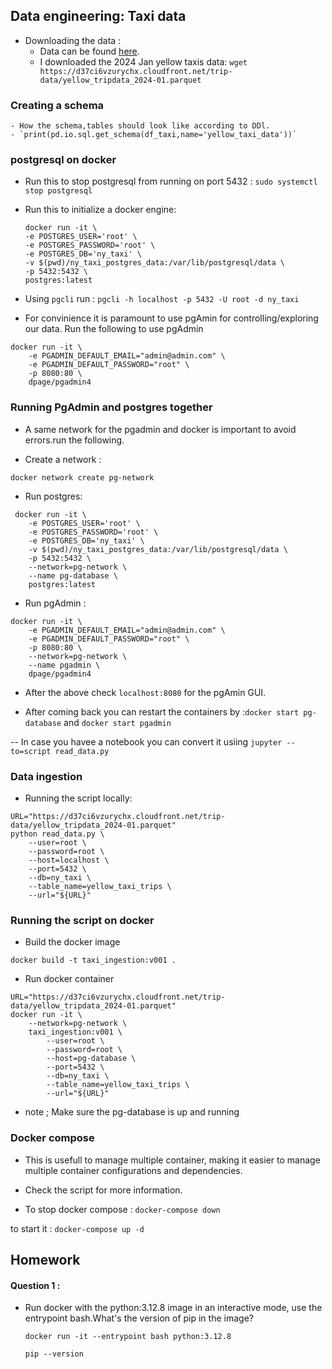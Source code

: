 ## Data engineering: Taxi data 
- Downloading the data :
    - Data can be found [here](https://www.nyc.gov/site/tlc/about/tlc-trip-record-data.page).
    - I downloaded the 2024 Jan yellow taxis data: `wget https://d37ci6vzurychx.cloudfront.net/trip-data/yellow_tripdata_2024-01.parquet`

### Creating a schema
    - How the schema,tables should look like according to DDl.
    - `print(pd.io.sql.get_schema(df_taxi,name='yellow_taxi_data'))`
### postgresql on docker 
- Run this to stop postgresql from running on port 5432 : `sudo systemctl stop postgresql`

- Run this to initialize a docker engine:
    ```
    docker run -it \
    -e POSTGRES_USER='root' \
    -e POSTGRES_PASSWORD='root' \
    -e POSTGRES_DB='ny_taxi' \
    -v $(pwd)/ny_taxi_postgres_data:/var/lib/postgresql/data \
    -p 5432:5432 \
    postgres:latest

    ```
- Using `pgcli` run : `pgcli -h localhost -p 5432 -U root -d ny_taxi`

- For convinience it is paramount to use pgAmin for controlling/exploring our data. Run the following to use pgAdmin
```
docker run -it \
    -e PGADMIN_DEFAULT_EMAIL="admin@admin.com" \
    -e PGADMIN_DEFAULT_PASSWORD="root" \
    -p 8080:80 \
    dpage/pgadmin4

```

### Running PgAdmin and postgres together
- A same network for the pgadmin and docker is important to avoid errors.run the following.

- Create a network :

`docker network create pg-network`
- Run postgres:

```
 docker run -it \
    -e POSTGRES_USER='root' \
    -e POSTGRES_PASSWORD='root' \
    -e POSTGRES_DB='ny_taxi' \
    -v $(pwd)/ny_taxi_postgres_data:/var/lib/postgresql/data \
    -p 5432:5432 \
    --network=pg-network \
    --name pg-database \
    postgres:latest
```

- Run pgAdmin :

```
docker run -it \
    -e PGADMIN_DEFAULT_EMAIL="admin@admin.com" \
    -e PGADMIN_DEFAULT_PASSWORD="root" \
    -p 8080:80 \
    --network=pg-network \
    --name pgadmin \
    dpage/pgadmin4

```
- After the above check `localhost:8080` for the pgAmin GUI.

- After coming back you can restart the containers by :`docker start pg-database` and `docker start pgadmin`

-- In case you havee a notebook you can convert it usiing `jupyter --to=script read_data.py`

### Data ingestion

- Running the script locally:

```
URL="https://d37ci6vzurychx.cloudfront.net/trip-data/yellow_tripdata_2024-01.parquet"
python read_data.py \
    --user=root \
    --password=root \
    --host=localhost \
    --port=5432 \
    --db=ny_taxi \
    --table_name=yellow_taxi_trips \
    --url="${URL}"
```

### Running the script on docker 
- Build the docker image
```
docker build -t taxi_ingestion:v001 .

```

- Run docker container  

```
URL="https://d37ci6vzurychx.cloudfront.net/trip-data/yellow_tripdata_2024-01.parquet"
docker run -it \
    --network=pg-network \
    taxi_ingestion:v001 \
        --user=root \
        --password=root \
        --host=pg-database \
        --port=5432 \
        --db=ny_taxi \
        --table_name=yellow_taxi_trips \
        --url="${URL}"
```
- note ; Make sure the pg-database is up and running 

### Docker compose 
- This is usefull to manage multiple container, making it easier to manage multiple container configurations and dependencies.
- Check the script for more information.

- To stop docker compose :
`docker-compose down`

to start it :
`docker-compose up -d `

## Homework 
#### Question 1 :
- Run docker with the python:3.12.8 image in an interactive mode, use the entrypoint bash.What's the version of pip in the image?
    ```
    docker run -it --entrypoint bash python:3.12.8

    pip --version

    ```